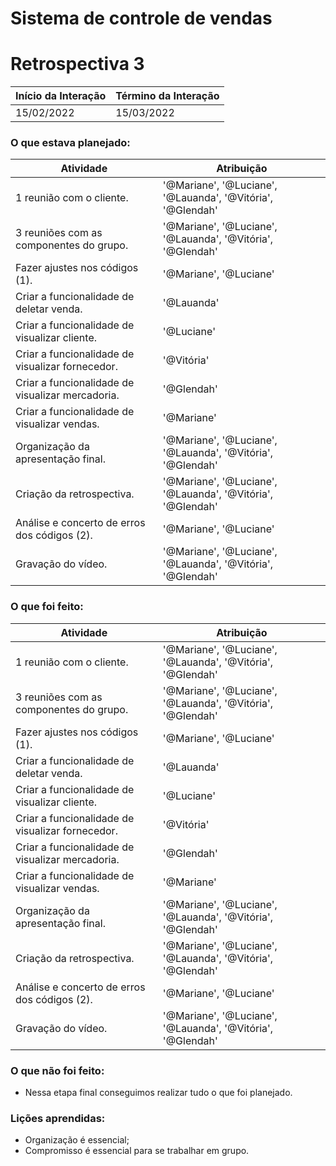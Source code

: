 # Sistema de controle de vendas
# Retrospectiva 3

| Início da Interação | Término da Interação |
| ------------------ | ------------------- |
| 15/02/2022         | 15/03/2022         |


### O que estava planejado:
| Atividade                                                    | Atribuição                         |
| ------------------------------------------------------------ | ---------------------------------- |
| 1 reunião com o cliente.	                     |'@Mariane', '@Luciane', '@Lauanda', '@Vitória', '@Glendah'|
| 3 reuniões com as componentes do grupo.         |'@Mariane', '@Luciane', '@Lauanda', '@Vitória', '@Glendah'|
| Fazer ajustes nos códigos (1).	                           |'@Mariane', '@Luciane'|
| Criar a funcionalidade de deletar venda.	                           |'@Lauanda'|
| Criar a funcionalidade de visualizar cliente.	                           |'@Luciane'|
| Criar a funcionalidade de visualizar fornecedor.	                           |'@Vitória'|
| Criar a funcionalidade de visualizar mercadoria.	                           |'@Glendah'|
| Criar a funcionalidade de visualizar vendas.	                           |'@Mariane'|
 | Organização da apresentação final.	                           |'@Mariane', '@Luciane', '@Lauanda', '@Vitória', '@Glendah'|
| Criação da retrospectiva.	                           |'@Mariane', '@Luciane', '@Lauanda', '@Vitória', '@Glendah'|         
| Análise e concerto de erros dos códigos (2).	                           |'@Mariane', '@Luciane'|
| Gravação do vídeo.	                           |'@Mariane', '@Luciane', '@Lauanda', '@Vitória', '@Glendah'|         

### O que foi feito:
| Atividade                                                    | Atribuição                         |
| ------------------------------------------------------------ | ---------------------------------- |
| 1 reunião com o cliente.	                     |'@Mariane', '@Luciane', '@Lauanda', '@Vitória', '@Glendah'|
| 3 reuniões com as componentes do grupo.         |'@Mariane', '@Luciane', '@Lauanda', '@Vitória', '@Glendah'|
| Fazer ajustes nos códigos (1).	                           |'@Mariane', '@Luciane'|
| Criar a funcionalidade de deletar venda.	                           |'@Lauanda'|
| Criar a funcionalidade de visualizar cliente.	                           |'@Luciane'|
| Criar a funcionalidade de visualizar fornecedor.	                           |'@Vitória'|
| Criar a funcionalidade de visualizar mercadoria.	                           |'@Glendah'|
| Criar a funcionalidade de visualizar vendas.	                           |'@Mariane'|
 | Organização da apresentação final.	                           |'@Mariane', '@Luciane', '@Lauanda', '@Vitória', '@Glendah'|
| Criação da retrospectiva.	                           |'@Mariane', '@Luciane', '@Lauanda', '@Vitória', '@Glendah'|         
| Análise e concerto de erros dos códigos (2).	                           |'@Mariane', '@Luciane'|
| Gravação do vídeo.	                           |'@Mariane', '@Luciane', '@Lauanda', '@Vitória', '@Glendah'|         

### O que não foi feito:
* Nessa etapa final conseguimos realizar tudo o que foi planejado.

### Lições aprendidas:
* Organização é essencial;
* Compromisso é essencial para se trabalhar em grupo.
